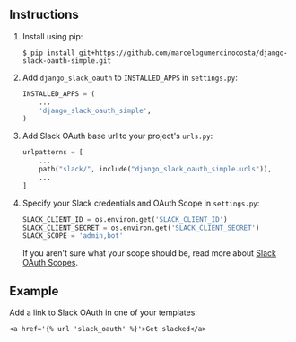 ## Instructions

1. Install using pip:

    ```
    $ pip install git+https://github.com/marcelogumercinocosta/django-slack-oauth-simple.git

2. Add `django_slack_oauth` to `INSTALLED_APPS` in `settings.py`:

    ```python
    INSTALLED_APPS = (
        ...
        'django_slack_oauth_simple',
    )

3. Add Slack OAuth base url to your project's `urls.py`:

    ```python
    urlpatterns = [
        ...
        path("slack/", include("django_slack_oauth_simple.urls")),
        ...
    ]
    ```

4. Specify your Slack credentials and OAuth Scope in `settings.py`:

    ```python
    SLACK_CLIENT_ID = os.environ.get('SLACK_CLIENT_ID')
    SLACK_CLIENT_SECRET = os.environ.get('SLACK_CLIENT_SECRET')
    SLACK_SCOPE = 'admin,bot'
    ```
    If you aren't sure what your scope should be, read more about [Slack OAuth Scopes](https://api.slack.com/docs/oauth-scopes).


## Example

Add a link to Slack OAuth in one of your templates:

```
<a href='{% url 'slack_oauth' %}'>Get slacked</a>
